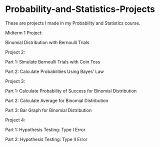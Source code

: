 # Probability-and-Statistics-Projects
These are projects I made in my Probability and Statistics course.

Midterm 1 Project:

Binomial Distribution with Bernoulli Trials

Project 2:

Part 1: Simulate Bernoulli Trials with Coin Toss

Part 2: Calculate Probabilities Using Bayes' Law

Project 3:

Part 1: Calculate Probability of Success for Binomial Distribution

Part 2: Calculate Average for Binomial Distribution

Part 3: Bar Graph for Binomial Distribution

Project 4:

Part 1: Hypothesis Testing: Type I Error

Part 2: Hypothesis Testing: Type II Error
